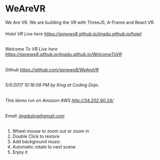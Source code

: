 # WeAreVR
We Are VR. We are building the VR with ThreeJS, A-Frame and React VR.
###### Hotel VR Live here https://gxnews8.github.io/jingdu.github.io/hotel
###### Welcome To VR Live here https://gxnews8.github.io/jingdu.github.io/WelcomeToVR
###### Github https://github.com/gxnews8/WeAreVR
###### 5/5/2017 10:16:08 PM by King at Coding Dojo.
###### This demo run on Amazon AWS http://34.202.90.24/
###### Email: jingdujing@gmail.com
1. Wheel mouse to zoom out or zoom in
2. Double Click to restore
3. Add background music
4. Automatic rotate to next scene
5. Enjoy it
